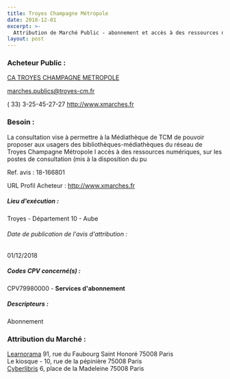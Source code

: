 ```yaml
---
title: Troyes Champagne Métropole
date: 2018-12-01
excerpt: >-
  Attribution de Marché Public - abonnement et accès à des ressources numériques pour le réseau de la médiathèque de troyes champagne métropole - relance
layout: post
---
```


### Acheteur Public : 
<a href="/acheteur-133/siren-200069250"> CA TROYES CHAMPAGNE METROPOLE</a><br/>



marches.publics@troyes-cm.fr

( 33) 3-25-45-27-27
http://www.xmarches.fr
### Besoin :

La consultation vise à permettre à la Médiathèque de TCM de pouvoir proposer aux usagers des bibliothèques-médiathèques du réseau de Troyes Champagne Métropole l accès à des ressources numériques, sur les postes de consultation (mis à la disposition du pu

Ref. avis : 18-166801

URL Profil Acheteur : http://www.xmarches.fr

##### Lieu d'exécution :

Troyes - Département 10 - Aube

###### Date de publication de l'avis d'attribution : 
01/12/2018

##### Codes CPV concerné(s) :
CPV79980000 - **Services d'abonnement** <br/>

##### Descripteurs :
Abonnement <br/>

### Attribution du Marché :
<a href="/entreprise-560/siren-432327286"> Learnorama</a>    91, rue du Faubourg Saint Honoré 75008 Paris <br/>
Le kiosque - 10, rue de la pépinière 75008 Paris <br/>
<a href="/entreprise-560/siren-438275331"> Cyberlibris</a>    6, place de la Madeleine 75008 Paris <br/>
